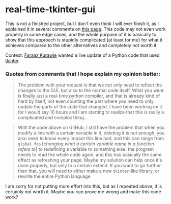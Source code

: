 # real-time-tkinter-gui
This is not a finished project, but I don't even think I will ever finish it, as I explained it in several comments on [this page](https://stackoverflow.com/questions/71546744).
This code may not even work properly in some edge cases, and the whole purpose of it is basically to show that this approach is stupidly complicated (at least for me) for what it achieves compared to the other alternatives and completely not worth it.

Context: [Faraaz Kurawle](https://stackoverflow.com/users/16187613) wanted a live update of a Python code that used [tkinter](https://docs.python.org/3/library/tkinter.html).

### Quotes from comments that I hope explain my opinion better:

> The problem with your request is that we not only need to reflect the changes to the GUI, but also to the normal code itself.
> What you want is finally just a real-time python compiler, and that is already kind of hard by itself, not even counting the part where you need to only update the parts of the code that changed.
> I have been working on it for I would say 10 hours and I am starting to realize that this is really a complicated and complex thing...

> With the code above on GitHub, I still have the problem that when you modify a line with a certain variable in it, deleting it is not enough, you also need to know every impact this line had, and this can range from `global foo` \[*changing what a certain variable name in a function refers to*\] to redefining a variable to something else: the program needs to read the whole code again, and this has basically the same effect as refreshing your page.
> Maybe my solution can help once it's done properly, but only to a certain extend. If you want to go further than that, you will need to either make a new `tkinter`-like library, or rewrite the entire Python language

I am sorry for not putting more effort into this, but as I repeated above, it is certainly not worth it. Maybe you can prove me wrong and make this code work?
